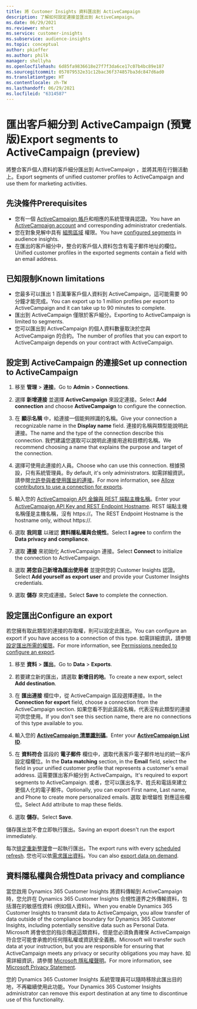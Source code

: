 ```yaml
---
title: 將 Customer Insights 資料匯出到 ActiveCampaign
description: 了解如何設定連接並匯出到 ActiveCampaign。
ms.date: 06/29/2021
ms.reviewer: mhart
ms.service: customer-insights
ms.subservice: audience-insights
ms.topic: conceptual
author: pkieffer
ms.author: philk
manager: shellyha
ms.openlocfilehash: 6d85fa9836618e27f7f3da6ce17c07b4bc89e187
ms.sourcegitcommit: 057079532e31c12bac36f374857ba3dc847d6ad0
ms.translationtype: HT
ms.contentlocale: zh-TW
ms.lasthandoff: 06/29/2021
ms.locfileid: "6314587"
---
```

# <a name="export-segments-to-activecampaign-preview"></a><span data-ttu-id="888e1-103">匯出客戶細分到 ActiveCampaign (預覽版)</span><span class="sxs-lookup"><span data-stu-id="888e1-103">Export segments to ActiveCampaign (preview)</span></span>

<span data-ttu-id="888e1-104">將整合客戶個人資料的客戶細分匯出到 ActiveCampaign ，並將其用在行銷活動上。</span><span class="sxs-lookup"><span data-stu-id="888e1-104">Export segments of unified customer profiles to ActiveCampaign and use them for marketing activities.</span></span>

## <a name="prerequisites"></a><span data-ttu-id="888e1-105">先決條件</span><span class="sxs-lookup"><span data-stu-id="888e1-105">Prerequisites</span></span>

-   <span data-ttu-id="888e1-106">您有一個 [ActiveCampaign 帳戶](https://www.activecampaign.com/)和相應的系統管理員認證。</span><span class="sxs-lookup"><span data-stu-id="888e1-106">You have an [ActiveCampaign account](https://www.activecampaign.com/) and corresponding administrator credentials.</span></span>
-   <span data-ttu-id="888e1-107">您在對象見解中具有 [組態區域](segments.md) 權限。</span><span class="sxs-lookup"><span data-stu-id="888e1-107">You have [configured segments](segments.md) in audience insights.</span></span>
-   <span data-ttu-id="888e1-108">在匯出的客戶細分中，整合的客戶個人資料包含有電子郵件地址的欄位。</span><span class="sxs-lookup"><span data-stu-id="888e1-108">Unified customer profiles in the exported segments contain a field with an email address.</span></span>

## <a name="known-limitations"></a><span data-ttu-id="888e1-109">已知限制</span><span class="sxs-lookup"><span data-stu-id="888e1-109">Known limitations</span></span>

- <span data-ttu-id="888e1-110">您最多可以匯出 1 百萬筆客戶個人資料到 ActiveCampaign，這可能需要 90 分鐘才能完成。</span><span class="sxs-lookup"><span data-stu-id="888e1-110">You can export up to 1 million profiles per export to ActiveCampaign and it can take up to 90 minutes to complete.</span></span>
- <span data-ttu-id="888e1-111">匯出到 ActiveCampaign 僅限於客戶細分。</span><span class="sxs-lookup"><span data-stu-id="888e1-111">Exporting to ActiveCampaign is limited to segments.</span></span>
- <span data-ttu-id="888e1-112">您可以匯出到 ActiveCampaign 的個人資料數量取決於您與 ActiveCampaign 的合約。</span><span class="sxs-lookup"><span data-stu-id="888e1-112">The number of profiles that you can export to ActiveCampaign depends on your contract with ActiveCampaign.</span></span>

## <a name="set-up-connection-to-activecampaign"></a><span data-ttu-id="888e1-113">設定到 ActiveCampaign 的連接</span><span class="sxs-lookup"><span data-stu-id="888e1-113">Set up connection to ActiveCampaign</span></span>

1. <span data-ttu-id="888e1-114">移至 **管理** > **連接**。</span><span class="sxs-lookup"><span data-stu-id="888e1-114">Go to **Admin** > **Connections**.</span></span>

1. <span data-ttu-id="888e1-115">選擇 **新增連接** 並選擇 **ActiveCampaign** 來設定連接。</span><span class="sxs-lookup"><span data-stu-id="888e1-115">Select **Add connection** and choose **ActiveCampaign** to configure the connection.</span></span>

1. <span data-ttu-id="888e1-116">在 **顯示名稱** 中，給連接一個能夠辨識的名稱。</span><span class="sxs-lookup"><span data-stu-id="888e1-116">Give your connection a recognizable name in the **Display name** field.</span></span> <span data-ttu-id="888e1-117">連接的名稱與類型能說明此連接。</span><span class="sxs-lookup"><span data-stu-id="888e1-117">The name and the type of the connection describe this connection.</span></span> <span data-ttu-id="888e1-118">我們建議您選取可以說明此連接用途和目標的名稱。</span><span class="sxs-lookup"><span data-stu-id="888e1-118">We recommend choosing a name that explains the purpose and target of the connection.</span></span>

1. <span data-ttu-id="888e1-119">選擇可使用此連接的人員。</span><span class="sxs-lookup"><span data-stu-id="888e1-119">Choose who can use this connection.</span></span> <span data-ttu-id="888e1-120">根據預設，只有系統管理員。</span><span class="sxs-lookup"><span data-stu-id="888e1-120">By default, it's only administrators.</span></span> <span data-ttu-id="888e1-121">如需詳細資訊，請參閱[允許參與者使用匯出的連接](connections.md#allow-contributors-to-use-a-connection-for-exports)。</span><span class="sxs-lookup"><span data-stu-id="888e1-121">For more information, see [Allow contributors to use a connection for exports](connections.md#allow-contributors-to-use-a-connection-for-exports).</span></span>

1. <span data-ttu-id="888e1-122">輸入您的 [ActiveCampaign API 金鑰與 REST 端點主機名稱](https://help.activecampaign.com/hc/articles/207317590-Getting-started-with-the-API#how-to-obtain-your-activecampaign-api-url-and-key)。</span><span class="sxs-lookup"><span data-stu-id="888e1-122">Enter your [ActiveCampaign API Key and REST Endpoint Hostname](https://help.activecampaign.com/hc/articles/207317590-Getting-started-with-the-API#how-to-obtain-your-activecampaign-api-url-and-key).</span></span> <span data-ttu-id="888e1-123">REST 端點主機名稱僅是主機名稱，沒有 https://。</span><span class="sxs-lookup"><span data-stu-id="888e1-123">The REST Endpoint Hostname is the hostname only, without https://.</span></span> 

1. <span data-ttu-id="888e1-124">選取 **我同意** 以確認 **資料隱私權與合規性**。</span><span class="sxs-lookup"><span data-stu-id="888e1-124">Select **I agree** to confirm the **Data privacy and compliance**.</span></span>

1. <span data-ttu-id="888e1-125">選取 **連接** 來初始化 ActiveCampaign 連接。</span><span class="sxs-lookup"><span data-stu-id="888e1-125">Select **Connect** to initialize the connection to ActiveCampaign.</span></span>

1. <span data-ttu-id="888e1-126">選取 **將您自己新增為匯出使用者** 並提供您的 Customer Insights 認證。</span><span class="sxs-lookup"><span data-stu-id="888e1-126">Select **Add yourself as export user** and provide your Customer Insights credentials.</span></span>

1. <span data-ttu-id="888e1-127">選取 **儲存** 來完成連接。</span><span class="sxs-lookup"><span data-stu-id="888e1-127">Select **Save** to complete the connection.</span></span>

## <a name="configure-an-export"></a><span data-ttu-id="888e1-128">設定匯出</span><span class="sxs-lookup"><span data-stu-id="888e1-128">Configure an export</span></span>

<span data-ttu-id="888e1-129">若您擁有取此類型的連接的存取權，則可以設定此匯出。</span><span class="sxs-lookup"><span data-stu-id="888e1-129">You can configure an export if you have access to a connection of this type.</span></span> <span data-ttu-id="888e1-130">如需詳細資訊，請參閱[設定匯出所需的權限](export-destinations.md#set-up-a-new-export)。</span><span class="sxs-lookup"><span data-stu-id="888e1-130">For more information, see [Permissions needed to configure an export](export-destinations.md#set-up-a-new-export).</span></span>

1. <span data-ttu-id="888e1-131">移至 **資料** > **匯出**。</span><span class="sxs-lookup"><span data-stu-id="888e1-131">Go to **Data** > **Exports**.</span></span>

1. <span data-ttu-id="888e1-132">若要建立新的匯出，請選取 **新增目的地**。</span><span class="sxs-lookup"><span data-stu-id="888e1-132">To create a new export, select **Add destination**.</span></span>

1. <span data-ttu-id="888e1-133">在 **匯出連接** 欄位中，從 ActiveCampaign 區段選擇連接。</span><span class="sxs-lookup"><span data-stu-id="888e1-133">In the **Connection for export** field, choose a connection from the ActiveCampaign section.</span></span> <span data-ttu-id="888e1-134">如果您看不到此區段名稱，代表沒有此類型的連接可供您使用。</span><span class="sxs-lookup"><span data-stu-id="888e1-134">If you don't see this section name, there are no connections of this type available to you.</span></span>

1. <span data-ttu-id="888e1-135">輸入您的 [**ActiveCampaign 清單識別碼**](https://help.activecampaign.com/hc/articles/360000030559-How-to-create-a-list-in-ActiveCampaign)。</span><span class="sxs-lookup"><span data-stu-id="888e1-135">Enter your [**ActiveCampaign List ID**](https://help.activecampaign.com/hc/articles/360000030559-How-to-create-a-list-in-ActiveCampaign).</span></span>    

3. <span data-ttu-id="888e1-136">在 **資料符合** 區段的 **電子郵件** 欄位中，選取代表客戶電子郵件地址的統一客戶設定檔欄位。</span><span class="sxs-lookup"><span data-stu-id="888e1-136">In the **Data matching** section, in the **Email** field, select the field in your unified customer profile that represents a customer's email address.</span></span> <span data-ttu-id="888e1-137">這需要匯出客戶細分到 ActiveCampaign。</span><span class="sxs-lookup"><span data-stu-id="888e1-137">It's required to export segments to ActiveCampaign.</span></span> <span data-ttu-id="888e1-138">或者，您可以匯出名字、姓氏和電話來建立更個人化的電子郵件。</span><span class="sxs-lookup"><span data-stu-id="888e1-138">Optionally, you can export First name, Last name, and Phone to create more personalized emails.</span></span> <span data-ttu-id="888e1-139">選取 新增屬性 對應這些欄位。</span><span class="sxs-lookup"><span data-stu-id="888e1-139">Select Add attribute to map these fields.</span></span>

1. <span data-ttu-id="888e1-140">選取 **儲存**。</span><span class="sxs-lookup"><span data-stu-id="888e1-140">Select **Save**.</span></span>

<span data-ttu-id="888e1-141">儲存匯出並不會立即執行匯出。</span><span class="sxs-lookup"><span data-stu-id="888e1-141">Saving an export doesn't run the export immediately.</span></span>

<span data-ttu-id="888e1-142">每次[排定重新整理](system.md#schedule-tab)會一起執行匯出。</span><span class="sxs-lookup"><span data-stu-id="888e1-142">The export runs with every [scheduled refresh](system.md#schedule-tab).</span></span> <span data-ttu-id="888e1-143">您也可以依[需求匯出資料](export-destinations.md#run-exports-on-demand)。</span><span class="sxs-lookup"><span data-stu-id="888e1-143">You can also [export data on demand](export-destinations.md#run-exports-on-demand).</span></span> 


## <a name="data-privacy-and-compliance"></a><span data-ttu-id="888e1-144">資料隱私權與合規性</span><span class="sxs-lookup"><span data-stu-id="888e1-144">Data privacy and compliance</span></span>

<span data-ttu-id="888e1-145">當您啟用 Dynamics 365 Customer Insights 將資料傳輸到 ActiveCampaign 時，您允許在 Dynamics 365 Customer Insights 合規性邊界之外傳輸資料，包括潛在的敏感性資料 (例如個人資料)。</span><span class="sxs-lookup"><span data-stu-id="888e1-145">When you enable Dynamics 365 Customer Insights to transmit data to ActiveCampaign, you allow transfer of data outside of the compliance boundary for Dynamics 365 Customer Insights, including potentially sensitive data such as Personal Data.</span></span> <span data-ttu-id="888e1-146">Microsoft 將會依您的指示傳送這類資料，但是您必須負責確保 ActiveCampaign 符合您可能會承擔的任何隱私權或資訊安全義務。</span><span class="sxs-lookup"><span data-stu-id="888e1-146">Microsoft will transfer such data at your instruction, but you are responsible for ensuring that ActiveCampaign meets any privacy or security obligations you may have.</span></span> <span data-ttu-id="888e1-147">如需詳細資訊，請參閱 [Microsoft 隱私權聲明](https://go.microsoft.com/fwlink/?linkid=396732)。</span><span class="sxs-lookup"><span data-stu-id="888e1-147">For more information, see [Microsoft Privacy Statement](https://go.microsoft.com/fwlink/?linkid=396732).</span></span>

<span data-ttu-id="888e1-148">您的 Dynamics 365 Customer Insights 系統管理員可以隨時移除此匯出目的地，不再繼續使用此功能。</span><span class="sxs-lookup"><span data-stu-id="888e1-148">Your Dynamics 365 Customer Insights administrator can remove this export destination at any time to discontinue use of this functionality.</span></span>
